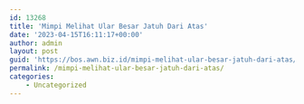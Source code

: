 ```yaml
---
id: 13268
title: 'Mimpi Melihat Ular Besar Jatuh Dari Atas'
date: '2023-04-15T16:11:17+00:00'
author: admin
layout: post
guid: 'https://bos.awn.biz.id/mimpi-melihat-ular-besar-jatuh-dari-atas/'
permalink: /mimpi-melihat-ular-besar-jatuh-dari-atas/
categories:
    - Uncategorized
---
```


